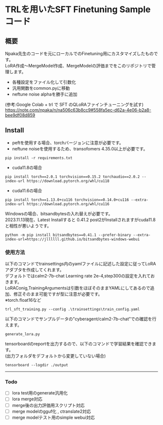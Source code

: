 # TRLを用いたSFT Finetuning Sampleコード
## 概要
Npaka先生のコードを元にローカルでのFinetuning用にカスタマイズしたものです。<br>
LoRA作成～MergeModel作成、MergeModelの評価までをこのリポジトリで管理します。
- 各種設定をファイル化して引数化
- 汎用関数をcommon.pyに移動
- neftune noise alphaを勝手に追加

(参考:Google Colab + trl で SFT のQLoRAファインチューニングを試す)
https://note.com/npaka/n/na506c63b8cc9#558fa5ec-d62a-4e06-b2a8-bee9df08d859

## Install

- peftを使用する場合、torchバージョンに注意が必要です。
- neftune noiseを使用するため、transofomers 4.35.0以上が必要です。

```
pip install -r requirements.txt
```

- cuda11.8の場合
```
pip install torch==2.0.1 torchvision==0.15.2 torchaudio==2.0.2 --index-url https://download.pytorch.org/whl/cu118
```

- cuda11.6の場合
```
pip install torch==1.13.0+cu116 torchvision==0.14.0+cu116 --extra-index-url https://download.pytorch.org/whl/cu116
```



Windowsの場合、bitsandbytesの入れ替えが必要です。<br>
2023.11.13現在、Latest Installすると 0.41.2 post2がInstallされますがcuda11.8と相性が悪いようです。<br>

```
python -m pip install bitsandbytes==0.41.1 --prefer-binary --extra-index-url=https://jllllll.github.io/bitsandbytes-windows-webui
```
### 使用方法
以下のコマンドでtrainsettings内のyamlファイルに記述した設定に従ってLoRAアダプタを作成してくれます。<br>
デフォルトではcalm2-7b-chat Learning rate 2e-4,step300の設定を入れておきます。<br>
LoRAConig,TrainingArgumentsは引数をほぼそのままYAMLにしてあるので追加、修正そのまま可能ですが型に注意が必要です。<br>
※torch.float16など

```
trl_sft_training.py --config .\trainsettings\train_config.yaml
```
以下のコマンドでサンプルデータの"cyberagent/calm2-7b-chat"での確認を行えます。
```
generate_lora.py
```

tensorboardのreportを出力するので、以下のコマンドで学習結果を確認できます。<br>
(出力フォルダをデフォルトから変更していない場合)
```
tensorboard --logdir ./output
```


---
### Todo
- [ ]  lora test用のgenerate汎用化
- [ ]  lora merge対応
- [ ]  merge後の出力評価用スクリプト対応
- [ ]  merge modelのgguf化 , ctranslate2対応
- [ ]  merge modelテスト用のsimple webui対応
